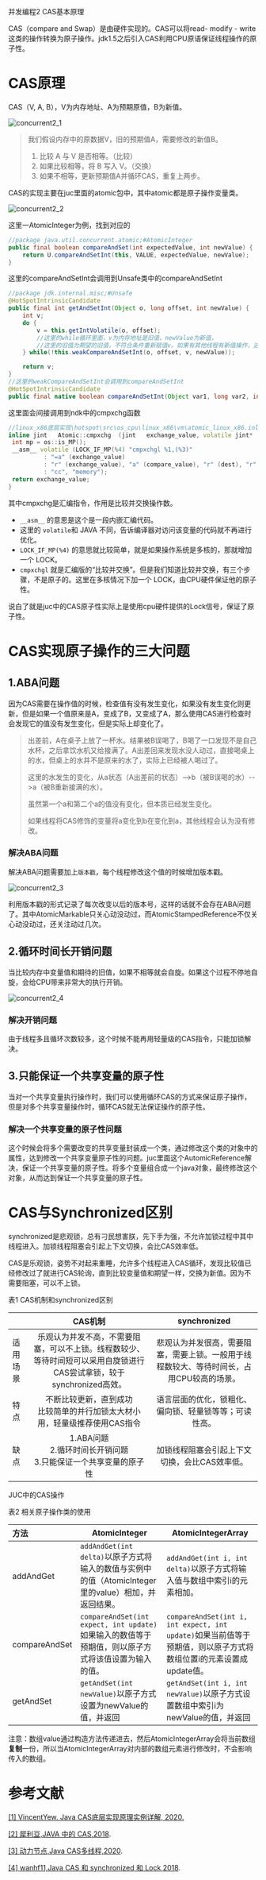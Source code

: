 并发编程2 CAS基本原理

CAS（compare and Swap）是由硬件实现的。CAS可以将read- modify - write这类的操作转换为原子操作。jdk1.5之后引入CAS利用CPU原语保证线程操作的原子性。



# CAS原理

CAS（V, A, B），V为内存地址、A为预期原值，B为新值。

![concurrent2_1](D:\hugo\MyBlog\static\concurrent\concurrent2_1.png)

> 我们假设内存中的原数据V，旧的预期值A，需要修改的新值B。
>
> 1. 比较 A 与 V 是否相等。（比较）
> 2. 如果比较相等，将 B 写入 V。（交换）
> 3. 如果不相等，更新预期值A并循环CAS，重复上两步。



CAS的实现主要在juc里面的atomic包中，其中atomic都是原子操作变量类。

![concurrent2_2](D:\hugo\MyBlog\static\concurrent\concurrent2_2.png)



这里一AtomicInteger为例，找到对应的

```java
//package java.util.concurrent.atomic;#AtomicInteger
public final boolean compareAndSet(int expectedValue, int newValue) {
    return U.compareAndSetInt(this, VALUE, expectedValue, newValue);
}
```

这里的compareAndSetInt会调用到Unsafe类中的compareAndSetInt

```java
//package jdk.internal.misc;#Unsafe
@HotSpotIntrinsicCandidate
public final int getAndSetInt(Object o, long offset, int newValue) {
    int v;
    do {
        v = this.getIntVolatile(o, offset);
        //这里的while循环里面，v为内存地址是旧值，newValue为新值，
        //这里的旧值为期望的旧值，不符合条件重新赋值v。如果有其他线程有新值操作，这里的v会更新成newValue，不再是原来的旧值了。
    } while(!this.weakCompareAndSetInt(o, offset, v, newValue));

    return v;
}
//这里的weakCompareAndSetInt会调用到compareAndSetInt
@HotSpotIntrinsicCandidate
public final native boolean compareAndSetInt(Object var1, long var2, int var4, int var5);
```

这里面会间接调用到ndk中的cmpxchg函数

```c++
//linux_x86底层实现\hotspot\src\os_cpu\linux_x86\vm\atomic_linux_x86.inline.hpp
inline jint   Atomic::cmpxchg  (jint   exchange_value, volatile jint*   dest, jint   compare_value) {
 int mp = os::is_MP();
 __asm__ volatile (LOCK_IF_MP(%4) "cmpxchgl %1,(%3)"
          : "=a" (exchange_value)
          : "r" (exchange_value), "a" (compare_value), "r" (dest), "r" (mp)
          : "cc", "memory");
 return exchange_value;
}
```

其中cmpxchg是汇编指令，作用是比较并交换操作数。

- `__asm__` 的意思是这个是一段内嵌汇编代码。
- 这里的 `volatile`和 JAVA 不同，告诉编译器对访问该变量的代码就不再进行优化。
- `LOCK_IF_MP(%4)` 的意思就比较简单，就是如果操作系统是多核的，那就增加一个 LOCK。
- `cmpxchgl` 就是汇编版的“比较并交换”。但是我们知道比较并交换，有三个步骤，不是原子的。这里在多核情况下加一个 LOCK，由CPU硬件保证他的原子性。

说白了就是juc中的CAS原子性实际上是使用cpu硬件提供的Lock信号，保证了原子性。



# CAS实现原子操作的三大问题

## 1.ABA问题

因为CAS需要在操作值的时候，检查值有没有发生变化，如果没有发生变化则更新，但是如果一个值原来是A，变成了B，又变成了A，那么使用CAS进行检查时会发现它的值没有发生变化，但是实际上却变化了。

> 出差前，A在桌子上放了一杯水。结果被B误喝了，B喝了一口发现不是自己水杯，之后拿饮水机又给接满了。A出差回来发现水没人动过，直接喝桌上的水，但桌上的水并不是原来的水了，实际上已经被人喝过了。
>
> 这里的水发生的变化，从a状态（A出差前的状态）-->b（被B误喝的水）-->a（被B重新接满的水）。
>
> 虽然第一个a和第二个a的值没有变化，但本质已经发生变化。
>
> 如果线程将CAS修饰的变量将a变化到b在变化到a，其他线程会认为没有修改。



### 解决ABA问题

解决ABA问题需要加上`版本戳`，每个线程修改这个值的时候增加版本戳。

![concurrent2_3](D:\hugo\MyBlog\static\concurrent\concurrent2_3.png)

利用版本戳的形式记录了每次改变以后的版本号，这样的话就不会存在ABA问题了。其中AtomicMarkable只关心动没动过，而AtomicStampedReference不仅关心动没动过，还关注动过几次。



## 2.循环时间长开销问题

当比较内存中变量值和期待的旧值，如果不相等就会自旋。如果这个过程不停地自旋，会给CPU带来非常大的执行开销。

![concurrent2_4](D:\hugo\MyBlog\static\concurrent\concurrent2_4.png)

### 解决开销问题

由于线程多且循环次数较多，这个时候不能再用轻量级的CAS指令，只能加锁解决。



## 3.只能保证一个共享变量的原子性

当对一个共享变量执行操作时，我们可以使用循环CAS的方式来保证原子操作，但是对多个共享变量操作时，循环CAS就无法保证操作的原子性。



### 解决一个共享变量的原子性问题

这个时候会将多个需要改变的共享变量封装成一个类，通过修改这个类的对象中的属性，达到修改一个共享变量原子性的问题。juc里面这个AutomicReference解决，保证一个共享变量的原子性。将多个变量组合成一个java对象，最终修改这个对象，从而达到保证一个共享变量的原子性。



# CAS与Synchronized区别

synchronized是悲观锁，总有刁民想害朕，先下手为强，不允许加锁过程中其中线程进入。加锁线程阻塞会引起上下文切换，会比CAS效率低。



CAS是乐观锁，姿势不对起来重睡，允许多个线程进入CAS循环，发现比较值已经修改过了就进行CAS轮询，直到比较变量值和期望一样，交换为新值。因为不需要阻塞，可以不上锁。

表1 CAS机制和synchronized区别

|          |                           CAS机制                            |                         synchronized                         |
| -------- | :----------------------------------------------------------: | :----------------------------------------------------------: |
| 适用场景 | 乐观认为并发不高，不需要阻塞，可以不上锁。线程数较少、等待时间短可以采用自旋锁进行CAS尝试拿锁，较于synchronized高效。 | 悲观认为并发很高，需要阻塞，需要上锁。一般用于线程数较大、等待时间长，占用CPU较高的场景。 |
| 特点     | 不断比较更新，直到成功<br />比较简单的并行加锁太大材小用，轻量级推荐使用CAS指令 |    语言层面的优化，锁粗化、偏向锁、轻量锁等等；可读性高。    |
| 缺点     | 1.ABA问题<br />2.循环时间长开销问题<br />3.只能保证一个共享变量的原子性 |        加锁线程阻塞会引起上下文切换，会比CAS效率低。         |



JUC中的CAS操作

表2 相关原子操作类的使用

| 方法          | AtomicInteger                                                | AtomicIntegerArray                                           |
| :------------ | ------------------------------------------------------------ | ------------------------------------------------------------ |
| addAndGet     | `addAndGet(int delta)`以原子方式将输入的数值与实例中的值（AtomicInteger里的value）相加，并返回结果。 | `addAndGet(int i, int delta)`以原子方式将输入值与数组中索引i的元素相加。 |
| compareAndSet | `compareAndSet(int expect, int update)`如果输入的数值等于预期值，则以原子方式将该值设置为输入的值。 | `compareAndSet(int i, int expect, int update)`如果当前值等于预期值，则以原子方式将数组位置i的元素设置成update值。 |
| getAndSet     | `getAndSet(int newValue)`以原子方式设置为newValue的值，并返回 | `getAndSet(int i, int newValue)`以原子方式设置数组中索引i为newValue的值，并返回 |

注意：数组value通过构造方法传递进去，然后AtomicIntegerArray会将当前数组**复制**一份，所以当AtomicIntegerArray对内部的数组元素进行修改时，不会影响传入的数组。



# 参考文献

[[1] VincentYew. Java CAS底层实现原理实例详解, 2020.](https://www.jb51.net/article/178206.htm)

[[2] 犀利豆,JAVA 中的 CAS,2018](https://segmentfault.com/a/1190000013127775).

[[3] 动力节点,Java CAS多线程,2020](http://www.bjpowernode.com/javathread/1211.html).

[[4] wanhf11,Java CAS 和 synchronized 和 Lock,2018](https://blog.csdn.net/qq_17612199/article/details/80385737).

